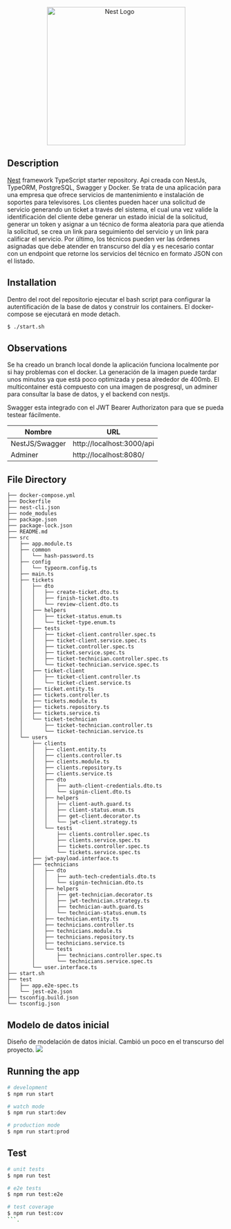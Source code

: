 <p align="center">
  <a href="http://nestjs.com/" target="blank"><img src="https://nestjs.com/img/logo_text.svg" width="320" alt="Nest Logo" /></a>
</p>

## Description

[Nest](https://github.com/nestjs/nest) framework TypeScript starter repository. Api creada con NestJs, TypeORM, PostgreSQL, Swagger y Docker. Se trata de una aplicación para una empresa que ofrece servicios de mantenimiento e instalación de soportes para televisores. Los clientes pueden hacer una solicitud de servicio generando un ticket a través del sistema, el cual una vez valide la identificación del cliente debe generar un estado inicial de la solicitud, generar un token y asignar a un técnico de forma aleatoria para que atienda la solicitud, se crea un link para seguimiento del servicio y un link para calificar el servicio. Por último, los técnicos pueden ver las órdenes asignadas que debe atender en transcurso del día y es necesario contar con un endpoint que retorne los servicios del técnico en formato JSON con el listado.

## Installation
Dentro del root del repositorio ejecutar el bash script para configurar la autentificación de la base de datos y construir los containers. El docker-compose se ejecutará en mode detach.
```bash
$ ./start.sh
```

## Observations
Se ha creado un branch local donde la aplicación funciona localmente por si hay problemas con el docker. La generación de la imagen puede tardar unos minutos ya que está poco optimizada y pesa alrededor de 400mb. El multicontainer está compuesto con una imagen de posgresql, un adminer para consultar la base de datos, y el backend con nestjs.

Swagger esta integrado con el JWT Bearer Authorizaton para que se pueda testear fácilmente. 

| Nombre | URL |
|--------|-----|
| NestJS/Swagger | http://localhost:3000/api | 
| Adminer | http://localhost:8080/ |

## File Directory
```
├── docker-compose.yml
├── Dockerfile
├── nest-cli.json
├── node_modules
├── package.json
├── package-lock.json
├── README.md
├── src
│   ├── app.module.ts
│   ├── common
│   │   └── hash-password.ts
│   ├── config
│   │   └── typeorm.config.ts
│   ├── main.ts
│   ├── tickets
│   │   ├── dto
│   │   │   ├── create-ticket.dto.ts
│   │   │   ├── finish-ticket.dto.ts
│   │   │   └── review-client.dto.ts
│   │   ├── helpers
│   │   │   ├── ticket-status.enum.ts
│   │   │   └── ticket-type.enum.ts
│   │   ├── tests
│   │   │   ├── ticket-client.controller.spec.ts
│   │   │   ├── ticket-client.service.spec.ts
│   │   │   ├── ticket.controller.spec.ts
│   │   │   ├── ticket.service.spec.ts
│   │   │   ├── ticket-technician.controller.spec.ts
│   │   │   └── ticket-technician.service.spec.ts
│   │   ├── ticket-client
│   │   │   ├── ticket-client.controller.ts
│   │   │   └── ticket-client.service.ts
│   │   ├── ticket.entity.ts
│   │   ├── tickets.controller.ts
│   │   ├── tickets.module.ts
│   │   ├── tickets.repository.ts
│   │   ├── tickets.service.ts
│   │   └── ticket-technician
│   │       ├── ticket-technician.controller.ts
│   │       └── ticket-technician.service.ts
│   └── users
│       ├── clients
│       │   ├── client.entity.ts
│       │   ├── clients.controller.ts
│       │   ├── clients.module.ts
│       │   ├── clients.repository.ts
│       │   ├── clients.service.ts
│       │   ├── dto
│       │   │   ├── auth-client-credentials.dto.ts
│       │   │   └── signin-client.dto.ts
│       │   ├── helpers
│       │   │   ├── client-auth.guard.ts
│       │   │   ├── client-status.enum.ts
│       │   │   ├── get-client.decorator.ts
│       │   │   └── jwt-client.strategy.ts
│       │   └── tests
│       │       ├── clients.controller.spec.ts
│       │       ├── clients.service.spec.ts
│       │       ├── tickets.controller.spec.ts
│       │       └── tickets.service.spec.ts
│       ├── jwt-payload.interface.ts
│       ├── technicians
│       │   ├── dto
│       │   │   ├── auth-tech-credentials.dto.ts
│       │   │   └── signin-technician.dto.ts
│       │   ├── helpers
│       │   │   ├── get-technician.decorator.ts
│       │   │   ├── jwt-technician.strategy.ts
│       │   │   ├── technician-auth.guard.ts
│       │   │   └── technician-status.enum.ts
│       │   ├── technician.entity.ts
│       │   ├── technicians.controller.ts
│       │   ├── technicians.module.ts
│       │   ├── technicians.repository.ts
│       │   ├── technicians.service.ts
│       │   └── tests
│       │       ├── technicians.controller.spec.ts
│       │       └── technicians.service.spec.ts
│       └── user.interface.ts
├── start.sh
├── test
│   ├── app.e2e-spec.ts
│   └── jest-e2e.json
├── tsconfig.build.json
└── tsconfig.json
```

## Modelo de datos inicial
Diseño de modelación de datos inicial. Cambió un poco en el transcurso del proyecto.
<img src="http://i.imgur.com/GOu5Q2a.png" />

## Running the app

```bash
# development
$ npm run start

# watch mode
$ npm run start:dev

# production mode
$ npm run start:prod
```

## Test

```bash
# unit tests
$ npm run test

# e2e tests
$ npm run test:e2e

# test coverage
$ npm run test:cov
```.
